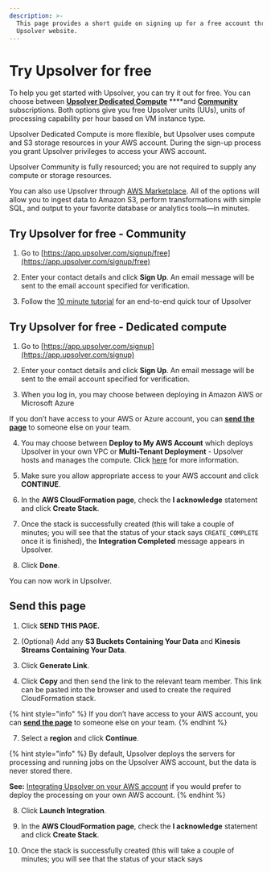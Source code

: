 ```yaml
---
description: >-
  This page provides a short guide on signing up for a free account through the
  Upsolver website.
---
```


# Try Upsolver for free

To help you get started with Upsolver, you can try it out for free. You can choose between [**Upsolver Dedicated Compute**](https://app.upsolver.com/signup) ****and [**Community**](https://app.upsolver.com/signup/free) subscriptions. Both options give you free Upsolver units \(UUs\), units of processing capability per hour based on VM instance type.

Upsolver Dedicated Compute is more flexible, but Upsolver uses compute and S3 storage resources in your AWS account. During the sign-up process you grant Upsolver privileges to access your AWS account.

Upsolver Community is fully resourced; you are not required to supply any compute or storage resources.

You can also use Upsolver through [AWS Marketplace](https://aws.amazon.com/marketplace/pp/B07T8JDQ57?ref_=srh_res_product_title). All of the options will allow you to ingest data to Amazon S3, perform transformations with simple SQL, and output to your favorite database or analytics tools—in minutes.

## Try Upsolver for free - Community

1. Go to [https://app.upsolver.com/signup/free](https://app.upsolver.com/signup/free)

2. Enter your contact details and click **Sign Up**. An email message will be sent to the email account specified for verification.

3. Follow the [10 minute tutorial](start-using-upsolver/upsolver-in-10-minutes/) for an end-to-end quick tour of Upsolver

## Try Upsolver for free - Dedicated compute

1. Go to [https://app.upsolver.com/signup](https://app.upsolver.com/signup)

2. Enter your contact details and click **Sign Up**. An email message will be sent to the email account specified for verification.

3. When you log in, you may choose between deploying in Amazon AWS or Microsoft Azure

If you don’t have access to your AWS or Azure account, you can [**send the page**](https://upsolver.gitbook.io/upsolver-1/getting-started/try-upsolver#send-this-page) to someone else on your team.

4. You may choose between **Deploy to My AWS Account** which deploys Upsolver in your own VPC or **Multi-Tenant Deployment** - Upsolver hosts and manages the compute.  Click [here](upsolver-concepts/deployment-models.md) for more information.

5. Make sure you allow appropriate access to your AWS account and click **CONTINUE**.

6. In the **AWS CloudFormation page**, check the **I acknowledge** statement and click **Create Stack**.

7. Once the stack is successfully created \(this will take a couple of minutes; you will see that the status of your stack says `CREATE_COMPLETE` once it is finished\), the **Integration Completed** message appears in Upsolver.

8. Click **Done**.

You can now work in Upsolver.

## Send this page <a id="send-this-page"></a>

1. Click **SEND THIS PAGE.**

2. \(Optional\) Add any **S3 Buckets Containing Your Data** and **Kinesis Streams Containing Your Data**.

3. Click **Generate Link**.

4. Click **Copy** and then send the link to the relevant team member. This link can be pasted into the browser and used to create the required CloudFormation stack.[  
](https://upsolver.gitbook.io/upsolver-1/)

{% hint style="info" %}
If you don’t have access to your AWS account, you can [**send the page**](try-upsolver.md#send-this-page) to someone else on your team.
{% endhint %}

7. Select a **region** and click **Continue**.

{% hint style="info" %}
By default, Upsolver deploys the servers for processing and running jobs on the Upsolver AWS account, but the data is never stored there.

**See:** [Integrating Upsolver on your AWS account](start-using-upsolver/) if you would prefer to deploy the processing on your own AWS account.
{% endhint %}

8. Click **Launch Integration**.

9. In the **AWS CloudFormation page**, check the **I acknowledge** statement and click **Create Stack**.

10. Once the stack is successfully created \(this will take a couple of minutes; you will see that the status of your stack says 

